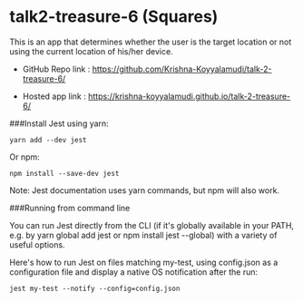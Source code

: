 # talk2-treasure-6 (Squares)

This is an app that determines whether the user is the target location or not using the current location of his/her device.

- GitHub Repo link : https://github.com/Krishna-Koyyalamudi/talk-2-treasure-6/

- Hosted app link : https://krishna-koyyalamudi.github.io/talk-2-treasure-6/


###Install Jest using yarn:

```
yarn add --dev jest
```

Or npm:

```
npm install --save-dev jest
```

Note: Jest documentation uses yarn commands, but npm will also work.

###Running from command line

You can run Jest directly from the CLI (if it's globally available in your PATH, e.g. by yarn global add jest or npm install jest --global) with a variety of useful options.

Here's how to run Jest on files matching my-test, using config.json as a configuration file and display a native OS notification after the run:

```
jest my-test --notify --config=config.json
```



